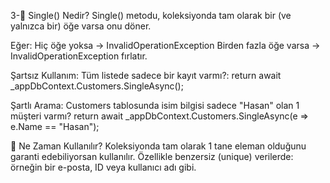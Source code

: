 ﻿3-🔹 Single() Nedir?
Single() metodu, koleksiyonda tam olarak bir (ve yalnızca bir) öğe varsa onu döner.

Eğer:
Hiç öğe yoksa → InvalidOperationException
Birden fazla öğe varsa → InvalidOperationException
fırlatır.

Şartsız Kullanım:
Tüm listede sadece bir kayıt varmı?:
 return await _appDbContext.Customers.SingleAsync();

 Şartlı Arama:
 Customers tablosunda isim bilgisi sadece "Hasan" olan 1 müşteri varmı?
  return await _appDbContext.Customers.SingleAsync(e => e.Name == "Hasan");


🧠 Ne Zaman Kullanılır?
Koleksiyonda tam olarak 1 tane eleman olduğunu garanti edebiliyorsan kullanılır.
Özellikle benzersiz (unique) verilerde: örneğin bir e-posta, ID veya kullanıcı adı gibi.



